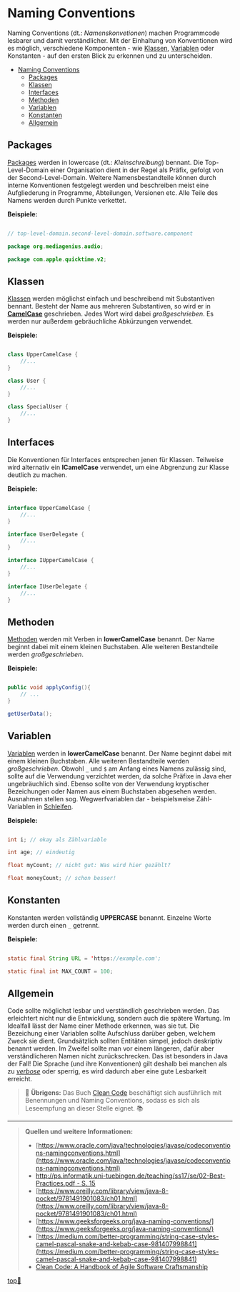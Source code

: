 # Naming Conventions

<!-- > :construction: **TODO:** Alles. -->

Naming Conventions (dt.: _Namenskonvetionen_) machen Programmcode lesbarer und damit verständlicher. Mit der Einhaltung von Konventionen wird es möglich, verschiedene Komponenten - wie [Klassen](Klassen-und-Objekte.md), [Variablen](Variablen.md) oder Konstanten - auf den ersten Blick zu erkennen und zu unterscheiden.

- [Naming Conventions](#naming-conventions)
  - [Packages](#packages)
  - [Klassen](#klassen)
  - [Interfaces](#interfaces)
  - [Methoden](#methoden)
  - [Variablen](#variablen)
  - [Konstanten](#konstanten)
  - [Allgemein](#allgemein)


## Packages
[Packages](Packages.md) werden in lowercase (dt.: _Kleinschreibung_) bennant. Die Top-Level-Domain einer Organisation dient in der Regel als Präfix, gefolgt von der Second-Level-Domain. Weitere Namensbestandteile können durch interne Konventionen festgelegt werden und beschreiben meist eine Aufgliederung in Programme, Abteilungen, Versionen etc. Alle Teile des Namens werden durch Punkte verkettet.

**Beispiele:**
``` java

// top-level-domain.second-level-domain.software.component

package org.mediagenius.audio;

package com.apple.quicktime.v2;

```

## Klassen
[Klassen](Klassen-und-Objekte.md) werden möglichst einfach und beschreibend mit Substantiven bennant. Besteht der Name aus mehreren Substantiven, so wird er in [**CamelCase**](https://en.wikipedia.org/wiki/Camel_case) geschrieben. Jedes Wort wird dabei _großgeschrieben_. Es werden nur außerdem gebräuchliche Abkürzungen verwendet.

**Beispiele:**
``` java

class UpperCamelCase {
    //...
}

class User {
    //...
}

class SpecialUser {
    //...
}

```

## Interfaces
Die Konventionen für Interfaces entsprechen jenen für Klassen. Teilweise wird alternativ ein **ICamelCase** verwendet, um eine Abgrenzung zur Klasse deutlich zu machen.

**Beispiele:**
``` java

interface UpperCamelCase {
    //...
}

interface UserDelegate {
    //...
}

interface IUpperCamelCase {
    //...
}

interface IUserDelegate {
    //...
}

```

## Methoden
[Methoden](Methoden.md) werden mit Verben in **lowerCamelCase** benannt. Der Name beginnt dabei mit einem kleinen Buchstaben. Alle weiteren Bestandteile werden _großgeschrieben_.

**Beispiele:**
``` java

public void applyConfig(){
    // ...
}

getUserData();

```

## Variablen 
[Variablen](Variablen.md) werden in **lowerCamelCase** benannt. Der Name beginnt dabei mit einem kleinen Buchstaben. Alle weiteren Bestandteile werden _großgeschrieben_. Obwohl `_` und `$` am Anfang eines Namens zulässig sind, sollte auf die Verwendung verzichtet werden, da solche Präfixe in Java eher ungebräuchlich sind. Ebenso sollte von der Verwendung kryptischer Bezeichungen oder Namen aus einem Buchstaben abgesehen werden. Ausnahmen stellen sog. Wegwerfvariablen dar - beispielsweise Zähl-Variablen in [Schleifen](Schleifen.md).

**Beispiele:**
``` java

int i; // okay als Zählvariable

int age; // eindeutig

float myCount; // nicht gut: Was wird hier gezählt?

float moneyCount; // schon besser!

```

## Konstanten
Konstanten werden vollständig **UPPERCASE** benannt. Einzelne Worte werden durch einen `_` getrennt. 

**Beispiele:**
``` java

static final String URL = 'https://example.com';

static final int MAX_COUNT = 100;

```

## Allgemein
Code sollte möglichst lesbar und verständlich geschrieben werden. Das erleichtert nicht nur die Entwicklung, sondern auch die spätere Wartung. Im Idealfall lässt der Name einer Methode erkennen, was sie tut. Die Bezeichung einer Variablen sollte Aufschluss darüber geben, welchem Zweck sie dient. 
Grundsätzlich sollten Entitäten simpel, jedoch deskriptiv benannt werden. Im Zweifel sollte man vor einem längeren, dafür aber verständlicheren Namen nicht zurückschrecken. Das ist besonders in Java der Fall! Die Sprache (und ihre Konventionen) gilt deshalb bei manchen als zu [_verbose_](https://en.wikipedia.org/wiki/Verbosity) oder sperrig, es wird dadurch aber eine gute Lesbarkeit erreicht.

> :speech_balloon: **Übrigens:** Das Buch [Clean Code](CleanCode) beschäftigt sich ausführlich mit Benennungen und Naming Conventions, sodass es sich als Leseempfung an dieser Stelle eignet. :books:


---------------

> **Quellen und weitere Informationen:**
> - [https://www.oracle.com/java/technologies/javase/codeconventions-namingconventions.html](https://www.oracle.com/java/technologies/javase/codeconventions-namingconventions.html)  
> - [http://ps.informatik.uni-tuebingen.de/teaching/ss17/se/02-Best-Practices.pdf - S. 15](http://ps.informatik.uni-tuebingen.de/teaching/ss17/se/02-Best-Practices.pdf)  
> - [https://www.oreilly.com/library/view/java-8-pocket/9781491901083/ch01.html](https://www.oreilly.com/library/view/java-8-pocket/9781491901083/ch01.html)  
> - [https://www.geeksforgeeks.org/java-naming-conventions/](https://www.geeksforgeeks.org/java-naming-conventions/)  
> - [https://medium.com/better-programming/string-case-styles-camel-pascal-snake-and-kebab-case-981407998841](https://medium.com/better-programming/string-case-styles-camel-pascal-snake-and-kebab-case-981407998841)
> - [Clean Code: A Handbook of Agile Software Craftsmanship](https://books.google.de/books?id=_i6bDeoCQzsC&printsec=frontcover&hl=de#v=onepage&q&f=false)


<!-- Dieser Link sollte am Ende der Datei stehen! -->
<a class="top-link" href="#" title="Zum Anfang scrollen!">top:balloon:</a>
